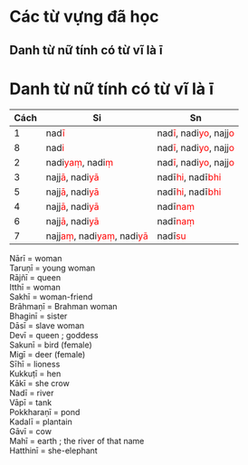 # Các từ vựng đã học

## Danh từ nữ tính có từ vĩ là ī

# Danh từ nữ tính có từ vĩ là ī

| Cách | Si | Sn |
| ----- | ----- | ----- |
| 1 | nad<span style="color:red">ī</span> | nad<span style="color:red">ī</span>, nadi<span style="color:red">yo</span>, najj<span style="color:red">o</span> |
| 8 | nad<span style="color:red">i</span> | nad<span style="color:red">ī</span>, nadi<span style="color:red">yo</span>, najj<span style="color:red">o</span> |
| 2 | nadi<span style="color:red">yaṃ</span>, nadi<span style="color:red">ṃ</span> | nad<span style="color:red">ī</span>, nadi<span style="color:red">yo</span>, najj<span style="color:red">o</span> |
| 3 | najj<span style="color:red">ā</span>, nadi<span style="color:red">yā</span> | nadī<span style="color:red">hi</span>, nadī<span style="color:red">bhi</span> |
| 5 | najj<span style="color:red">ā</span>, nadi<span style="color:red">yā</span> | nadī<span style="color:red">hi</span>, nadī<span style="color:red">bhi</span> |
| 4 | najj<span style="color:red">ā</span>, nadi<span style="color:red">yā</span> | nadī<span style="color:red">naṃ</span> |
| 6 | najj<span style="color:red">ā</span>, nadi<span style="color:red">yā</span> | nadī<span style="color:red">naṃ</span> |
| 7 | najj<span style="color:red">aṃ</span>, nadi<span style="color:red">yaṃ</span>, nadi<span style="color:red">yā</span> | nadī<span style="color:red">su</span> |


Nārī = woman  
Taruṇī = young woman  
Rājñī = queen  
Itthī = woman  
Sakhī = woman-friend  
Brāhmaṇī = Brahman woman  
Bhaginī = sister  
Dāsī = slave woman  
Devī = queen ; goddess  
Sakunī = bird (female)  
Migī = deer (female)  
Sīhī = lioness  
Kukkuṭī = hen  
Kākī = she crow  
Nadī = river  
Vāpī = tank  
Pokkharaṇī = pond  
Kadalī = plantain  
Gāvī = cow  
Mahī = earth ; the river of that name  
Hatthinī = she-elephant  
